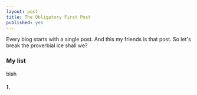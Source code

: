 ```yaml
---
layout: post
title: The Obligatory First Post
published: yes
---
```


Every blog starts with a single post.  And this my friends is that post.  So let's break the proverbial ice shall we?


### My list

blah 

#### 1.
